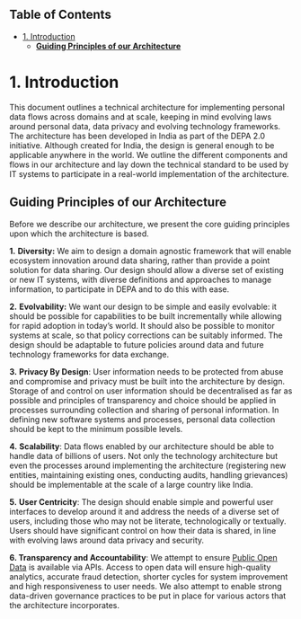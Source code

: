 ## **Table of Contents**
- [1. Introduction](#1-introduction)
  - [**Guiding Principles of our Architecture**](#guiding-principles-of-our-architecture)
# 1. Introduction
This document outlines a technical architecture for implementing personal data flows across domains and at  scale, keeping in mind evolving laws around personal data, data privacy and evolving  technology frameworks. The architecture has been developed in India as part of the DEPA 2.0 initiative. Although created for India, the design is general enough to be applicable anywhere in the world. We outline the different components and flows in our architecture and lay down the technical standard to be used by IT systems to participate in a real-world implementation of the architecture.

##    **Guiding Principles of our Architecture**

Before we describe our architecture, we present the core guiding principles upon which the architecture is based. 

**1.** **Diversity:** We aim to design a domain agnostic framework that will enable ecosystem innovation around data sharing, rather than provide a point solution for data sharing. Our design should allow a diverse set of existing or new IT systems, with diverse definitions and approaches to manage information, to participate in DEPA and to do this with ease.

**2.** **Evolvability:** We want our design to be simple and easily evolvable: it should be possible for capabilities to be built incrementally while allowing for rapid adoption in today’s world. It should also be possible to monitor systems at scale, so that policy corrections can be suitably informed. The design should be adaptable to future policies around data and future technology frameworks for data exchange. 

**3.** **Privacy By Design**: User information needs to be protected from abuse and compromise and privacy must be built into the architecture by design. Storage of and control on user information should be decentralised as far as possible and principles of transparency and choice should be applied in processes surrounding collection and sharing of personal information. In defining new software systems and processes, personal data collection should be kept to the minimum possible levels.

**4.** **Scalability**: Data flows enabled by our architecture should be able to handle data of billions of users. Not only the technology architecture but even the processes around implementing the architecture (registering new entities, maintaining existing ones, conducting audits, handling grievances) should be implementable at the scale of a large country like India. 

**5.** **User Centricity**: The design should enable simple and powerful user interfaces to develop around it and address the needs of a diverse set of users, including those who may not be literate, technologically or textually. Users should have significant control on how their data is shared, in line with evolving laws around data privacy and security.

**6. Transparency and Accountability**: We attempt to ensure [Public Open Data](https://data.gov.in/sites/default/files/NDSAP.pdf ) is available via APIs. Access to open data will ensure high-quality analytics, accurate fraud detection, shorter cycles for system improvement and high responsiveness to user needs. We also attempt to enable strong data-driven governance practices to be put in place for various actors that the architecture incorporates. 